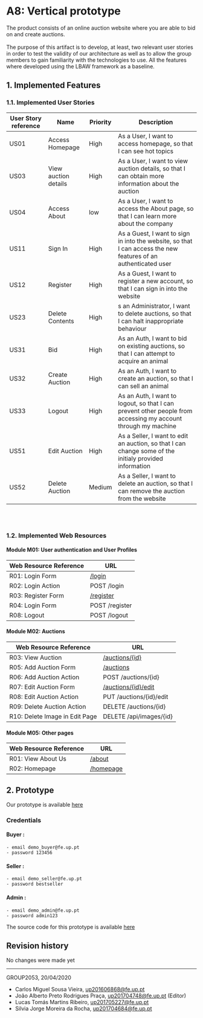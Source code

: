 # A8: Vertical prototype

The product consists of an online auction website where you are able to bid on and create auctions.
<br/>   
The purpose of this artifact is to develop, at least, two relevant user stories in order to test the validity of our architecture as well as to allow the group members to gain familiarity with the technologies to use. All the features where developed using the LBAW framework as a baseline.

## 1. Implemented Features

### 1.1. Implemented User Stories


| User Story reference | Name                   | Priority                   | Description                   |
| -------------------- | ---------------------- | -------------------------- | ----------------------------- |
| US01                 | Access Homepage | High | As a User, I want to access homepage, so that I can see hot topics |
| US03                 | View auction details | High | As a User, I want to view auction details, so that I can obtain more information about the auction|
| US04                 | Access About | low |As a User, I want to access the About page, so that I can learn more about the company |
| US11                 | Sign In | High | As a Guest, I want to sign in into the website, so that I can access the new features of an authenticated user |
| US12                 | Register | High | As a Guest, I want to register a new account, so that I can sign in into the website |
| US23                 | Delete Contents | High |s an Administrator, I want to delete auctions, so that I can halt inappropriate behaviour |
| US31                 | Bid | High | As an Auth, I want to bid on existing auctions, so that I can attempt to acquire an animal |
| US32                 | Create Auction | High | As an Auth, I want to create an auction, so that I can sell an animal |
| US33                 | Logout | High | As an Auth, I want to logout, so that I can prevent other people from accessing my account through my machine |
| US51                 | Edit Auction | High | As a Seller, I want to edit an auction, so that I can change some of the initialy provided information |
| US52                 | Delete Auction | Medium | As a Seller, I want to delete an auction, so that I can remove the auction from the website |

<br/>
<br/>

### 1.2. Implemented Web Resources


#### Module M01: User authentication and User Profiles  

| Web Resource Reference | URL                            |
| ---------------------- | ------------------------------ |
| R01: Login Form        | [/login](http://lbaw2053.lbaw-prod.fe.up.pt/login) |
| R02: Login Action      | POST /login |
| R03: Register Form     | [/register](http://lbaw2053.lbaw-prod.fe.up.pt/register) |
| R04: Login Form        | POST /register |
| R08: Logout            | POST /logout |


#### Module M02: Auctions

| Web Resource Reference | URL                            |
| ---------------------- | ------------------------------ |
| R03: View Auction      | [/auctions/{id}](http://lbaw2053.lbaw-prod.fe.up.pt/auctions/51) |
| R05: Add Auction Form  | [/auctions](http://lbaw2053.lbaw-prod.fe.up.pt/auctions) |
| R06: Add Auction Action|  POST /auctions/{id} |
| R07: Edit Auction Form | [/auctions/{id}/edit](http://lbaw2053.lbaw-prod.fe.up.pt/auctions/51/edit) |
| R08: Edit Auction Action |  PUT /auctions/{id}/edit |
| R09: Delete Auction Action |  DELETE /auctions/{id} |
| R10: Delete Image in Edit Page |  DELETE /api/images/{id} |


#### Module M05: Other pages

| Web Resource Reference | URL                            |
| ---------------------- | ------------------------------ |
| R01: View About Us     | [/about](http://lbaw2053.lbaw-prod.fe.up.pt/about) |
| R02: Homepage          | [/homepage](http://lbaw2053.lbaw-prod.fe.up.pt/homepage) |


## 2. Prototype

Our prototype is available [here](http://lbaw2053.lbaw-prod.fe.up.pt) 

### Credentials

#### Buyer :
    - email demo_buyer@fe.up.pt
    - password 123456
#### Seller :
    - email demo_seller@fe.up.pt
    - password bestseller
#### Admin :
    - email demo_admin@fe.up.pt
    - password admin123

The source code for this prototype is available [here](https://git.fe.up.pt/lbaw/lbaw1920/lbaw2053)


## Revision history

No changes were made yet

***
GROUP2053, 20/04/2020

* Carlos Miguel Sousa Vieira, up201606868@fe.up.pt
* João Alberto Preto Rodrigues Praça, up201704748@fe.up.pt (Editor) 
* Lucas Tomás Martins Ribeiro, up201705227@fe.up.pt 
* Silvia Jorge Moreira da Rocha, up201704684@fe.up.pt